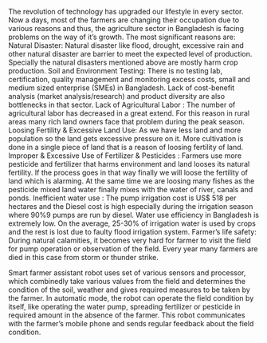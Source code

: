 The revolution of technology has upgraded our lifestyle in every sector. Now a days, most of the farmers are changing their occupation due to various reasons and thus, the agriculture sector in Bangladesh is facing problems on the way of it’s growth. The most significant reasons are: Natural Disaster: Natural disaster like flood, drought, excessive rain and other natural disaster are barrier to meet the expected level of production. Specially the natural disasters mentioned above are mostly harm crop production. Soil and Environment Testing: There is no testing lab, certification, quality management and monitoring excess costs, small and medium sized enterprise (SMEs) in Bangladesh. Lack of cost-benefit analysis (market analysis/research) and product diversity are also bottlenecks in that sector. Lack of Agricultural Labor : The number of agricultural labor has decreased in a great extend. For this reason in rural areas many rich land owners face that problem during the peak season. Loosing Fertility & Excessive Land Use: As we have less land and more population so the land gets excessive pressure on it. More cultivation is done in a single piece of land that is a reason of loosing fertility of land. Improper & Excessive Use of Fertilizer & Pesticides : Farmers use more pesticide and fertilizer that harms environment and land looses its natural fertility. If the process goes in that way finally we will loose the fertility of land which is alarming. At the same time we are loosing many fishes as the pesticide mixed land water finally mixes with the water of river, canals and ponds. Inefficient water use : The pump irrigation cost is US$ 518 per hectares and the Diesel cost is high especially during the irrigation season where 90%9 pumps are run by diesel. Water use efficiency in Bangladesh is extremely low. On the average, 25-30% of irrigation water is used by crops and the rest is lost due to faulty flood irrigation system. Farmer’s life safety: During natural calamities, it becomes very hard for farmer to visit the field for pump operation or observation of the field. Every year many farmers are died in this case from storm or thunder strike.

Smart farmer assistant robot uses set of various sensors and processor, which combinedly take various values from the field and determines the condition of the soil, weather and gives required measures to be taken by the farmer. In automatic mode, the robot can operate the field condition by itself, like operating the water pump, spreading fertilizer or pesticide in required amount in the absence of the farmer. This robot communicates with the farmer’s mobile phone and sends regular feedback about the field condition.

